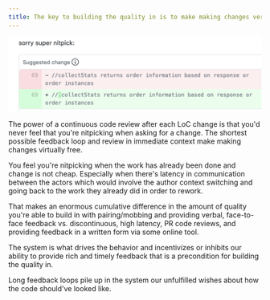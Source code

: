 ```yaml
---
title: The key to building the quality in is to make making changes very cheap
---
```


![](/assets/images/nitpick.png)  

The power of a continuous code review after each LoC change is that you'd never feel that you're nitpicking when asking for a change.
The shortest possible feedback loop and review in immediate context make making changes virtually free.

You feel you're nitpicking when the work has already been done and change is not cheap.
Especially when there's latency in communication between the actors which would involve the author context switching and going back to the work they already did in order to rework.

That makes an enormous cumulative difference in the amount of quality you're able to build in with pairing/mobbing and providing verbal, face-to-face feedback vs. discontinuous, high latency, PR code reviews, and providing feedback in a written form via some online tool.

The system is what drives the behavior and incentivizes or inhibits our ability to provide rich and timely feedback that is a precondition for building the quality in.

Long feedback loops pile up in the system our unfulfilled wishes about how the code should've looked like.

